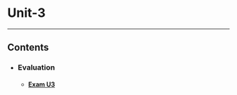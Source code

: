# Unit-3
---
## Contents
- ### Evaluation
    - #### [Exam U3](https://github.com/OsvaldoHdez/BigData/tree/main/Unit-3/Exam#exam-u3)